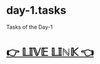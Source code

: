 # day-1.tasks
Tasks of the Day-1

# [👉 𝕃𝕀𝕍𝔼 𝕃𝕀ℕ𝕂  👈](https://saiamareswar.github.io/day-1_tasks_D_Y/)
